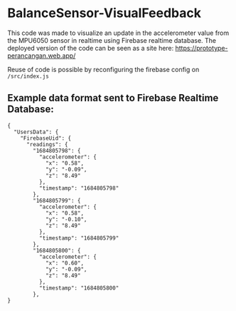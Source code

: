 # BalanceSensor-VisualFeedback

This code was made to visualize an update in the accelerometer value from the MPU6050 sensor in realtime using Firebase realtime database. The deployed version of the code can be seen as a site here: https://prototype-perancangan.web.app/

Reuse of code is possible by reconfiguring the firebase config on `/src/index.js`

## Example data format sent to Firebase Realtime Database:
```
{
  "UsersData": {
    "FirebaseUid": {
      "readings": {
        "1684805798": {
          "accelerometer": {
            "x": "0.58",
            "y": "-0.09",
            "z": "8.49"
          },
          "timestamp": "1684805798"
        },
        "1684805799": {
          "accelerometer": {
            "x": "0.58",
            "y": "-0.10",
            "z": "8.49"
          },
          "timestamp": "1684805799"
        },
        "1684805800": {
          "accelerometer": {
            "x": "0.60",
            "y": "-0.09",
            "z": "8.49"
          },
          "timestamp": "1684805800"
        }, 
}
```
